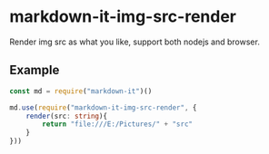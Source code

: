 # markdown-it-img-src-render

Render img src as what you like, support both nodejs and browser.

## Example

``` ts
const md = require("markdown-it")()

md.use(require("markdown-it-img-src-render", {
    render(src: string){
        return "file:///E:/Pictures/" + "src"
    }
}))
```
